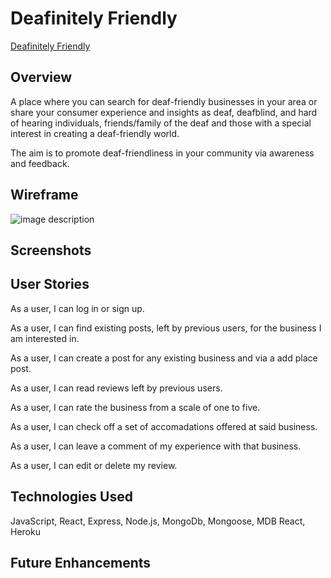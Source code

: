 # Deafinitely Friendly

[Deafinitely Friendly]()

## Overview
 A place where you can search for deaf-friendly businesses in your area or share your consumer experience and insights as deaf, deafblind, and hard of hearing individuals, friends/family of the deaf and those with a special interest in creating a deaf-friendly world.
  
The aim is to promote deaf-friendliness in your community via awareness and feedback.



## Wireframe

![image description](../src/assets/img/wireframe.jpg)

## Screenshots



## User Stories

As a user, I can log in or sign up. 

As a user, I can find existing posts, left by previous users, for the business I am interested in.

As a user, I can create a post for any existing business and via a add place post.

As a user, I can read reviews left by previous users.

As a user, I can rate the business from a scale of one to five. 

As a user, I can check off a set of accomadations offered at said business.

As a user, I can leave a comment of my experience with that business. 

As a user, I can edit or delete my review.


## Technologies Used
JavaScript, React, Express, Node.js, MongoDb, Mongoose, MDB React, Heroku


## Future Enhancements


